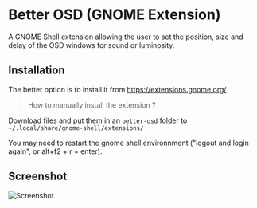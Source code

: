 # Better OSD (GNOME Extension)
A GNOME Shell extension allowing the user to set the position, size and delay of the OSD windows for sound or luminosity.

## Installation
The better option is to install it from https://extensions.gnome.org/

> How to manually install the extension ?

Download files and put them in an `better-osd` folder to `~/.local/share/gnome-shell/extensions/`

You may need to restart the gnome shell environnment ("logout and login again", or alt+f2 + r + enter).

## Screenshot

![Screenshot](http://i.imgur.com/uJPgGkD.png)
